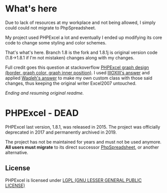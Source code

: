 # What's here

Due to lack of resources at my workplace and not being allowed, I simply could could not migrate to PhpSpreadsheet.

My project used PHPExcel a lot and eventually I ended up modifying its core code to change some styling and color schemes.

That's what's here. Branch 1.8 is the fork and 1.8.1j is original version code (1.8->1.8.1 if I'm not mistaken) changes along with my changes.

Full credit goes this question at stackoverflow [PHPExcel graph design (border, graph color, graph inner position)](https://stackoverflow.com/q/18612897/8958173). I used [IIIOXIII's answer](https://stackoverflow.com/a/19396447/8958173) and applied [Waqleh's answer](https://stackoverflow.com/a/39392781/8958173) to make my own custom class with those said changes, thus keeping the original writer Excel2007 untouched.

*Ending and resuming original readme.*

# PHPExcel - DEAD

PHPExcel last version, 1.8.1, was released in 2015. The project was officially deprecated in 2017 and permanently archived in 2019.

The project has not be maintained for years and must not be used anymore. **All users must migrate** to its direct successor [PhpSpreadsheet](https://github.com/PHPOffice/PhpSpreadsheet), or another alternative.

## License

PHPExcel is licensed under [LGPL (GNU LESSER GENERAL PUBLIC LICENSE)](https://github.com/PHPOffice/PHPExcel/blob/master/license.md)
